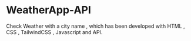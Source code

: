 # WeatherApp-API
Check Weather with a city name , which has been developed with HTML , CSS , TailwindCSS , Javascript and API.

